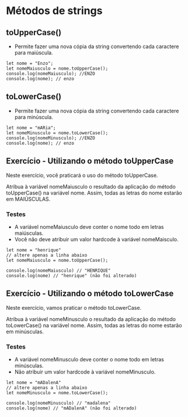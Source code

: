 # Métodos de strings

## toUpperCase()
- Permite fazer uma nova cópia da string convertendo cada caractere para maiúscula.

```
let nome = "Enzo";
let nomeMaiusculo = nome.toUpperCase();
console.log(nomeMaiusculo); //ENZO
console.log(nome); // enzo
```

## toLowerCase()
- Permite fazer uma nova cópia da string convertendo cada caractere para minúscula.

```
let nome = "mARia";
let nomeMinusculo = nome.toLowerCase();
console.log(nomeMinusculo); //ENZO
console.log(nome); // enzo
```

## Exercício - Utilizando o método toUpperCase

Neste exercício, você praticará o uso do método toUpperCase.

Atribua à variável nomeMaiusculo o resultado da aplicação do método toUpperCase() na variável nome. Assim, todas as letras do nome estarão em MAIÚSCULAS.

### Testes
- A variável nomeMaiusculo deve conter o nome todo em letras maiúsculas.
- Você não deve atribuir um valor hardcode à variável nomeMaisculo.

```
let nome = "henrique"
// altere apenas a linha abaixo
let nomeMaiusculo = nome.toUpperCase();

console.log(nomeMaiusculo) // "HENRIQUE"
console.log(nome) // "henrique" (não foi alterado)
```

## Exercício - Utilizando o método toLowerCase

Neste exercício, vamos praticar o método toLowerCase.

Atribua à variável nomeMinusculo o resultado da aplicação do método toLowerCase() na variável nome. Assim, todas as letras do nome estarão em minúsculas.

### Testes 
- A variável nomeMinusculo deve conter o nome todo em letras minúsculas.
- Não atribuir um valor hardcode à variável nomeMinusculo.

```
let nome = "mADalenA"
// altere apenas a linha abaixo
let nomeMinusculo = nome.toLowerCase();

console.log(nomeMinusculo) // "madalena"
console.log(nome) // "mADalenA" (não foi alterado)
```